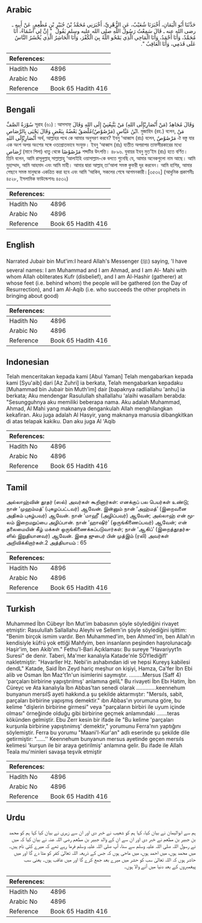 ## Arabic


<div dir="rtl" lang="ar" style={{fontSize:'larger',backgroundColor:'#f8f9fa',padding:20}}>
حَدَّثَنَا أَبُو الْيَمَانِ، أَخْبَرَنَا شُعَيْبٌ، عَنِ الزُّهْرِيِّ، أَخْبَرَنِي مُحَمَّدُ بْنُ جُبَيْرِ بْنِ مُطْعِمٍ، عَنْ أَبِيهِ ـ رضى الله عنه ـ قَالَ سَمِعْتُ رَسُولَ اللَّهِ صلى الله عليه وسلم يَقُولُ ‏ "‏ إِنَّ لِي أَسْمَاءً، أَنَا مُحَمَّدٌ، وَأَنَا أَحْمَدُ، وَأَنَا الْمَاحِي الَّذِي يَمْحُو اللَّهُ بِيَ الْكُفْرَ، وَأَنَا الْحَاشِرُ الَّذِي يُحْشَرُ النَّاسُ عَلَى قَدَمِي، وَأَنَا الْعَاقِبُ ‏"‏‏.‏
</div>
<div style={{backgroundColor:'#f8f9fa',padding:20, marginBottom: 10}}><table> <thead> <tr> <th>References:</th> <th></th> </tr> </thead> <tbody><tr><td>Hadith No</td><td>4896</td></tr><tr><td>Arabic No</td><td>4896</td></tr><tr><td>Reference</td><td>Book 65 Hadith 416</td></tr></tbody></table></div>

## Bengali


<div dir="ltr" lang="bn" style={{fontSize:'larger',backgroundColor:'#f8f9fa',padding:20}}>
سُوْرَةُ الصَّفِّ সূরাহ (৬১) : আসসাফ্ وَقَالَ مُجَاهِدٌ (مَنْ أَنْصَارِيْٓإِلَى اللهِ) مَنْ يَتَّبِعُنِيْ إِلَى اللهِ وَقَالَ ابْنُ عَبَّاسٍ (مَرْصُوْصٌ)مُلْصَقٌ بَعْضُهُ بِبَعْضٍ وَقَالَ يَحْيَى بِالرَّصَاصِ. মুজাহিদ (রহ.) বলেন, مَنْ أَنْصَارِيْٓإِلَى اللهِ অর্থ, আল্লাহর পথে কে আমার অনুসরণ করবে? ইবনু ‘আব্বাস (রাঃ) বলেন, مَرْصُوْصٌ ঐ বস্তু যার এক অংশ অপর অংশের সঙ্গে ওতপ্রোতভাবে সংযুক্ত। ইবনু ‘আব্বাস (রাঃ) ব্যতীত অপরাপর তাফসীরকারের মধ্যে رَّصَاصِ (মানে শিলা) ধাতু থেকে مَرْصُوْصًا শব্দটির উৎপত্তি। ৪৮৯৬. যুবায়র ইবনু মুত’ইম (রাঃ) হতে বর্ণিত। তিনি বলেন, আমি রাসূলুল্লাহ্ সাল্লাল্লাহু ‘আলাইহি ওয়াসাল্লাম-কে বলতে শুনেছি যে, আমার অনেকগুলো নাম আছে। আমি মুহাম্মাদ, আমি আহমাদ এবং আমি মাহী। আমার দ্বারা আল্লাহ্ তা‘আলা সমস্ত কুফরী দূর করবেন। আমি হাশির, আমার পেছনে সমস্ত মানুষকে একত্রিত করা হবে এবং আমি ‘আকিব, সকলের শেষে আগমনকারী।[৩৫৩২] (আধুনিক প্রকাশনীঃ ৪৫২৮, ইসলামিক ফাউন্ডেশনঃ ৪৫৩২)
</div>
<div style={{backgroundColor:'#f8f9fa',padding:20, marginBottom: 10}}><table> <thead> <tr> <th>References:</th> <th></th> </tr> </thead> <tbody><tr><td>Hadith No</td><td>4896</td></tr><tr><td>Arabic No</td><td>4896</td></tr><tr><td>Reference</td><td>Book 65 Hadith 416</td></tr></tbody></table></div>

## English


<div dir="ltr" lang="en" style={{fontSize:'larger',backgroundColor:'#f8f9fa',padding:20}}>
Narrated Jubair bin Mut'im:I heard Allah's Messenger (ﷺ) saying, 'I have several names: I am Muhammad and I am Ahmad, and I am Al- Mahi with whom Allah obliterates Kufr (disbelief), and I am Al-Hashir (gatherer) at whose feet (i.e. behind whom) the people will be gathered (on the Day of Resurrection), and I am Al-Aqib (i.e. who succeeds the other prophets in bringing about good)
</div>
<div style={{backgroundColor:'#f8f9fa',padding:20, marginBottom: 10}}><table> <thead> <tr> <th>References:</th> <th></th> </tr> </thead> <tbody><tr><td>Hadith No</td><td>4896</td></tr><tr><td>Arabic No</td><td>4896</td></tr><tr><td>Reference</td><td>Book 65 Hadith 416</td></tr></tbody></table></div>

## Indonesian


<div dir="ltr" lang="id" style={{fontSize:'larger',backgroundColor:'#f8f9fa',padding:20}}>
Telah menceritakan kepada kami [Abul Yaman] Telah mengabarkan kepada kami [Syu'aib] dari [Az Zuhri] ia berkata, Telah mengabarkan kepadaku [Muhammad bin Jubair bin Muth'im] dair [bapaknya radliallahu 'anhu] ia berkata; Aku mendengar Rasulullah shallallahu 'alaihi wasallam berabda: "Sesungguhnya aku memiliki beberapa nama. Aku adalah Muhammad, Ahmad, Al Mahi yang maknanya dengankulah Allah menghilangkan kekafiran. Aku juga adalah Al Hasyir, yang maknanya manusia dibangkitkan di atas telapak kakiku. Dan aku juga Al 'Aqib
</div>
<div style={{backgroundColor:'#f8f9fa',padding:20, marginBottom: 10}}><table> <thead> <tr> <th>References:</th> <th></th> </tr> </thead> <tbody><tr><td>Hadith No</td><td>4896</td></tr><tr><td>Arabic No</td><td>4896</td></tr><tr><td>Reference</td><td>Book 65 Hadith 416</td></tr></tbody></table></div>

## Tamil


<div dir="ltr" lang="ta" style={{fontSize:'larger',backgroundColor:'#f8f9fa',padding:20}}>
அல்லாஹ்வின் தூதர் (ஸல்) அவர்கள் கூறினார்கள்: எனக்குப் பல பெயர்கள் உண்டு; நான் ‘முஹம்மத்’ (புகழப்பட்டவர்) ஆவேன். இன்னும் நான் ‘அஹ்மத்’ (இறைவனை அதிகம் புகழ்பவர்) ஆவேன். நான் ‘மாஹீ’ (அழிப்பவர்) ஆவேன்; அல்லாஹ் என் மூலம் இறைமறுப்பை அழிப்பான். நான் ‘ஹாஷிர்’ (ஒருங்கிணைப்பவர்) ஆவேன்; என் தலைமையின் கீழ் மக்கள் ஒருங்கிணைக்கப்படுவார்கள்; நான் ‘ஆகிப்’ (இறைத்தூதர்களில் இறுதியானவர்) ஆவேன். இதை ஜுபைர் பின் முத்இம் (ரலி) அவர்கள் அறிவிக்கிறார்கள்.2 அத்தியாயம் : 65
</div>
<div style={{backgroundColor:'#f8f9fa',padding:20, marginBottom: 10}}><table> <thead> <tr> <th>References:</th> <th></th> </tr> </thead> <tbody><tr><td>Hadith No</td><td>4896</td></tr><tr><td>Arabic No</td><td>4896</td></tr><tr><td>Reference</td><td>Book 65 Hadith 416</td></tr></tbody></table></div>

## Turkish


<div dir="ltr" lang="tr" style={{fontSize:'larger',backgroundColor:'#f8f9fa',padding:20}}>
Muhammed İbn Cübeyr İbn Mut'im babasının şöyle söylediğini rivayet etmiştir: Rasulullah Sallallahu Aleyhi ve Sellem'in şöyle söylediğini işittim: "Benim birçok ismim vardır. Ben Muhammed'im, ben Ahmed'im, ben Allah'ın kendisiyle küfrü yok ettiği Mahfyim, ben insanların peşinden haşrolunacağı Haşir'im, ben Akib'ım." Fethu'l-Bari Açıklaması: Bu sureye "Havariyyt1n Suresi" de denir. Taberi, Ma'mer kanalıyla Katade'nle SÖYlediğifl' nakletmiştir: "Havarller Hz. Nebi'in ashabından idi ve hepsi Kureyş kabilesi dendL" Katade, Said İbn Zeyd hariç meşhur on kişiyi, Hamza, Ca'fer İbn Ebi alib ve Osman İbn Maz't1n'un isimlerini saymıştır. .........Mersus (Saff 4) 'parçaları birbirine yapıştırılmış' anlamına geliL" Bu rivayeti İbn Ebı Hatim, İbn Cüreyc ve Ata kanalıyla İbn Abbas'tan senedi olarak .............keennehum bunyanun mersılS ayeti hakkınd.a şu şekilde aktarmıştır: "Mersıls, sabit, parçaları birbirine yapışmış demektir." ıbn Abbas'ın yorumuna göre, bu kelime "dişlerin birbirine girmesi" veya "parçaların birbiri ile uyum içinde olması" örneğinde olduğu gibi birbirine geçmek anlamındaki .......teras kökünden gelmiştir. Ebu Zerr kesin bir ifade ile "Bu kelime 'parçaları kurşunla birbirine yapıştınimış' demektir," yorumunu Ferra'nın yaptığını söylemiştir. Ferra bu yorumu "Maani'l-Kur'an" adlı eserinde şu şekilde dile getirmiştir: "......'' Keennehum bunyanun mersus ayetinde geçen mersıls kelimesi 'kurşun ile bir araya getirilmiş' anlamına gelir. Bu ifade ile Allah Teala mu'minleri savaşa teşvik etmiştir
</div>
<div style={{backgroundColor:'#f8f9fa',padding:20, marginBottom: 10}}><table> <thead> <tr> <th>References:</th> <th></th> </tr> </thead> <tbody><tr><td>Hadith No</td><td>4896</td></tr><tr><td>Arabic No</td><td>4896</td></tr><tr><td>Reference</td><td>Book 65 Hadith 416</td></tr></tbody></table></div>

## Urdu


<div dir="rtl" lang="ur" style={{fontSize:'larger',backgroundColor:'#f8f9fa',padding:20}}>
ہم سے ابوالیمان نے بیان کیا، کہا ہم کو شعیب نے خبر دی اور ان سے زہری نے بیان کیا کہا ہم کو محمد بن جبیر بن مطعم نے خبر دی اور ان سے ان کے والد جبیر بن مطعم رضی اللہ عنہ نے بیان کیا کہ میں نے رسول اللہ صلی اللہ علیہ وسلم سے سنا، آپ صلی اللہ علیہ وسلم فرما رہے تھے کہ میرے کئی نام ہیں۔ میں محمد ہوں، میں احمد ہوں، میں ماحی ہوں کہ جس کے ذریعہ اللہ تعالیٰ کفر کو مٹا دے گا اور میں حاشر ہوں کہ اللہ تعالیٰ سب کو حشر میں میرے بعد جمع کرے گا اور میں عاقب ہوں۔ یعنی سب پیغمبروں کے بعد دنیا میں آنے والا ہوں۔
</div>
<div style={{backgroundColor:'#f8f9fa',padding:20, marginBottom: 10}}><table> <thead> <tr> <th>References:</th> <th></th> </tr> </thead> <tbody><tr><td>Hadith No</td><td>4896</td></tr><tr><td>Arabic No</td><td>4896</td></tr><tr><td>Reference</td><td>Book 65 Hadith 416</td></tr></tbody></table></div>